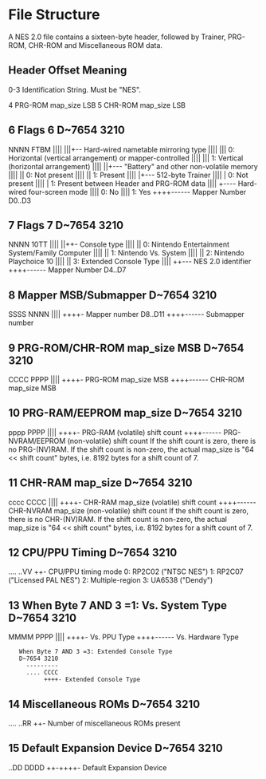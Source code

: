 # File Structure
A NES 2.0 file contains a sixteen-byte header, followed by Trainer, PRG-ROM, CHR-ROM and Miscellaneous ROM data.

Header
Offset Meaning
--------------
0-3    Identification String. Must be "NES<EOF>".

4      PRG-ROM map_size LSB
5      CHR-ROM map_size LSB

6      Flags 6
D~7654 3210
---------
NNNN FTBM
|||| |||+-- Hard-wired nametable mirroring type
|||| |||     0: Horizontal (vertical arrangement) or mapper-controlled
|||| |||     1: Vertical (horizontal arrangement)
|||| ||+--- "Battery" and other non-volatile memory
|||| ||      0: Not present
|||| ||      1: Present
|||| |+--- 512-byte Trainer
|||| |      0: Not present
|||| |      1: Present between Header and PRG-ROM data
|||| +---- Hard-wired four-screen mode
||||        0: No
||||        1: Yes
++++------ Mapper Number D0..D3

7      Flags 7
D~7654 3210
---------
NNNN 10TT
|||| ||++- Console type
|||| ||     0: Nintendo Entertainment System/Family Computer
|||| ||     1: Nintendo Vs. System
|||| ||     2: Nintendo Playchoice 10
|||| ||     3: Extended Console Type
|||| ++--- NES 2.0 identifier
++++------ Mapper Number D4..D7

8      Mapper MSB/Submapper
D~7654 3210
---------
SSSS NNNN
|||| ++++- Mapper number D8..D11
++++------ Submapper number

9      PRG-ROM/CHR-ROM map_size MSB
D~7654 3210
---------
CCCC PPPP
|||| ++++- PRG-ROM map_size MSB
++++------ CHR-ROM map_size MSB

10     PRG-RAM/EEPROM map_size
D~7654 3210
---------
pppp PPPP
|||| ++++- PRG-RAM (volatile) shift count
++++------ PRG-NVRAM/EEPROM (non-volatile) shift count
If the shift count is zero, there is no PRG-(NV)RAM.
If the shift count is non-zero, the actual map_size is
"64 << shift count" bytes, i.e. 8192 bytes for a shift count of 7.

11     CHR-RAM map_size
D~7654 3210
---------
cccc CCCC
|||| ++++- CHR-RAM map_size (volatile) shift count
++++------ CHR-NVRAM map_size (non-volatile) shift count
If the shift count is zero, there is no CHR-(NV)RAM.
If the shift count is non-zero, the actual map_size is
"64 << shift count" bytes, i.e. 8192 bytes for a shift count of 7.

12     CPU/PPU Timing
D~7654 3210
---------
.... ..VV
++- CPU/PPU timing mode
0: RP2C02 ("NTSC NES")
1: RP2C07 ("Licensed PAL NES")
2: Multiple-region
3: UA6538 ("Dendy")

13     When Byte 7 AND 3 =1: Vs. System Type
D~7654 3210
---------
MMMM PPPP
|||| ++++- Vs. PPU Type
++++------ Vs. Hardware Type

       When Byte 7 AND 3 =3: Extended Console Type
       D~7654 3210
         ---------
         .... CCCC
              ++++- Extended Console Type

14     Miscellaneous ROMs
D~7654 3210
---------
.... ..RR
++- Number of miscellaneous ROMs present

15     Default Expansion Device
D~7654 3210
---------
..DD DDDD
++-++++- Default Expansion Device